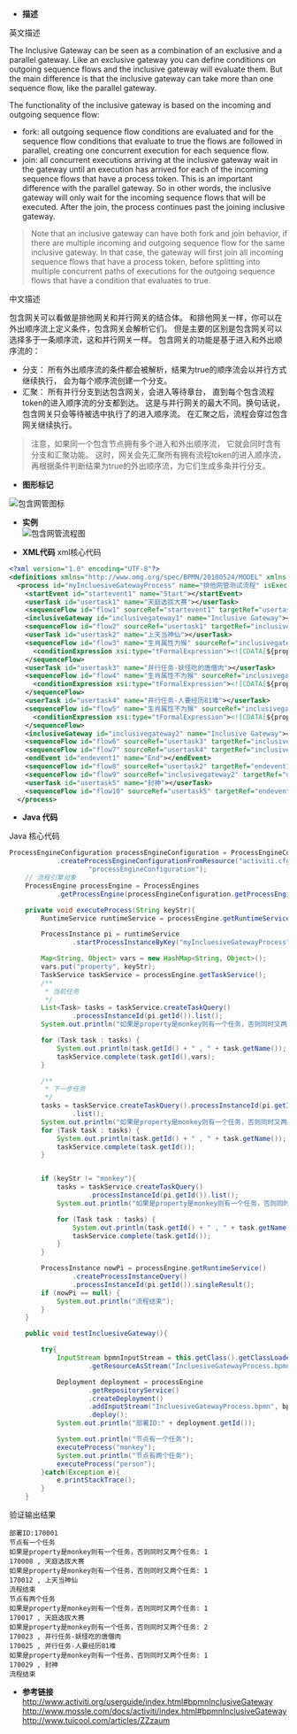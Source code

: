 - **描述**

英文描述  

The Inclusive Gateway can be seen as a combination of an exclusive and a parallel gateway. Like an exclusive gateway you can define conditions on outgoing sequence flows and the inclusive gateway will evaluate them. But the main difference is that the inclusive gateway can take more than one sequence flow, like the parallel gateway.

The functionality of the inclusive gateway is based on the incoming and outgoing sequence flow:

- fork: all outgoing sequence flow conditions are evaluated and for the sequence flow conditions that evaluate to true the flows are followed in parallel, creating one concurrent execution for each sequence flow.
- join: all concurrent executions arriving at the inclusive gateway wait in the gateway until an execution has arrived for each of the incoming sequence flows that have a process token. This is an important difference with the parallel gateway. So in other words, the inclusive gateway will only wait for the incoming sequence flows that will be executed. After the join, the process continues past the joining inclusive gateway.
>Note that an inclusive gateway can have both fork and join behavior, if there are multiple incoming and outgoing sequence flow for the same inclusive gateway. In that case, the gateway will first join all incoming sequence flows that have a process token, before splitting into multiple concurrent paths of executions for the outgoing sequence flows that have a condition that evaluates to true.


中文描述

包含网关可以看做是排他网关和并行网关的结合体。 和排他网关一样，你可以在外出顺序流上定义条件，包含网关会解析它们。 但是主要的区别是包含网关可以选择多于一条顺序流，这和并行网关一样。
包含网关的功能是基于进入和外出顺序流的：
- 分支： 所有外出顺序流的条件都会被解析，结果为true的顺序流会以并行方式继续执行， 会为每个顺序流创建一个分支。
- 汇聚： 所有并行分支到达包含网关，会进入等待章台， 直到每个包含流程token的进入顺序流的分支都到达。 这是与并行网关的最大不同。换句话说，包含网关只会等待被选中执行了的进入顺序流。 在汇聚之后，流程会穿过包含网关继续执行。
>注意，如果同一个包含节点拥有多个进入和外出顺序流， 它就会同时含有分支和汇聚功能。 这时，网关会先汇聚所有拥有流程token的进入顺序流， 再根据条件判断结果为true的外出顺序流，为它们生成多条并行分支。

- **图形标记**

![包含网管图标](http://7xphqb.com1.z0.glb.clouddn.com/0536f91de60008a30c1ad2a97831daaf.png)


- **实例**  
![包含网管流程图](http://7xphqb.com1.z0.glb.clouddn.com/63cd8a040f3c545af8d7b14193d814fa.png)

- **XML代码**
xml核心代码

```xml
<?xml version="1.0" encoding="UTF-8"?>
<definitions xmlns="http://www.omg.org/spec/BPMN/20100524/MODEL" xmlns:xsi="http://www.w3.org/2001/XMLSchema-instance" xmlns:xsd="http://www.w3.org/2001/XMLSchema" xmlns:activiti="http://activiti.org/bpmn" xmlns:bpmndi="http://www.omg.org/spec/BPMN/20100524/DI" xmlns:omgdc="http://www.omg.org/spec/DD/20100524/DC" xmlns:omgdi="http://www.omg.org/spec/DD/20100524/DI" typeLanguage="http://www.w3.org/2001/XMLSchema" expressionLanguage="http://www.w3.org/1999/XPath" targetNamespace="http://www.activiti.org/test">
  <process id="myIncluesiveGatewayProcess" name="排他网管测试流程" isExecutable="true">
    <startEvent id="startevent1" name="Start"></startEvent>
    <userTask id="usertask1" name="天庭选拔大赛"></userTask>
    <sequenceFlow id="flow1" sourceRef="startevent1" targetRef="usertask1"></sequenceFlow>
    <inclusiveGateway id="inclusivegateway1" name="Inclusive Gateway"></inclusiveGateway>
    <sequenceFlow id="flow2" sourceRef="usertask1" targetRef="inclusivegateway1"></sequenceFlow>
    <userTask id="usertask2" name="上天当神仙"></userTask>
    <sequenceFlow id="flow3" name="生肖属性为猴" sourceRef="inclusivegateway1" targetRef="usertask2">
      <conditionExpression xsi:type="tFormalExpression"><![CDATA[${property == "monkey"}]]></conditionExpression>
    </sequenceFlow>
    <userTask id="usertask3" name="并行任务-妖怪吃的唐僧肉"></userTask>
    <sequenceFlow id="flow4" name="生肖属性不为猴" sourceRef="inclusivegateway1" targetRef="usertask3">
      <conditionExpression xsi:type="tFormalExpression"><![CDATA[${property != "monkey"}]]></conditionExpression>
    </sequenceFlow>
    <userTask id="usertask4" name="并行任务-人要经历81难"></userTask>
    <sequenceFlow id="flow5" name="生肖属性不为猴" sourceRef="inclusivegateway1" targetRef="usertask4">
      <conditionExpression xsi:type="tFormalExpression"><![CDATA[${property != "monkey"}]]></conditionExpression>
    </sequenceFlow>
    <inclusiveGateway id="inclusivegateway2" name="Inclusive Gateway"></inclusiveGateway>
    <sequenceFlow id="flow6" sourceRef="usertask3" targetRef="inclusivegateway2"></sequenceFlow>
    <sequenceFlow id="flow7" sourceRef="usertask4" targetRef="inclusivegateway2"></sequenceFlow>
    <endEvent id="endevent1" name="End"></endEvent>
    <sequenceFlow id="flow8" sourceRef="usertask2" targetRef="endevent1"></sequenceFlow>
    <sequenceFlow id="flow9" sourceRef="inclusivegateway2" targetRef="usertask5"></sequenceFlow>
    <userTask id="usertask5" name="封神"></userTask>
    <sequenceFlow id="flow10" sourceRef="usertask5" targetRef="endevent1"></sequenceFlow>
  </process>
```


- **Java 代码**

Java 核心代码

```java
ProcessEngineConfiguration processEngineConfiguration = ProcessEngineConfiguration
			.createProcessEngineConfigurationFromResource("activiti.cfg.xml",
					"processEngineConfiguration");
	// 流程引擎对象
	ProcessEngine processEngine = ProcessEngines
			.getProcessEngine(processEngineConfiguration.getProcessEngineName());

	private void executeProcess(String keyStr){
		RuntimeService runtimeService = processEngine.getRuntimeService();

		ProcessInstance pi = runtimeService
				.startProcessInstanceByKey("myIncluesiveGatewayProcess");

		Map<String, Object> vars = new HashMap<String, Object>();
		vars.put("property", keyStr);
		TaskService taskService = processEngine.getTaskService();
		/**
		 * 当前任务
		 */
		List<Task> tasks = taskService.createTaskQuery()
				.processInstanceId(pi.getId()).list();
		System.out.println("如果是property是monkey则有一个任务，否则同时又两个任务: "+tasks.size());

		for (Task task : tasks) {
			System.out.println(task.getId() + " , " + task.getName());
			taskService.complete(task.getId(),vars);
		}

		/**
		 * 下一步任务
		 */
		tasks = taskService.createTaskQuery().processInstanceId(pi.getId())
				.list();
		System.out.println("如果是property是monkey则有一个任务，否则同时又两个任务: "+tasks.size());
		for (Task task : tasks) {
			System.out.println(task.getId() + " , " + task.getName());
			taskService.complete(task.getId());
		}


		if (keyStr != "monkey"){
			tasks = taskService.createTaskQuery()
					.processInstanceId(pi.getId()).list();
			System.out.println("如果是property是monkey则有一个任务，否则同时又两个任务: "+tasks.size());

			for (Task task : tasks) {
				System.out.println(task.getId() + " , " + task.getName());
				taskService.complete(task.getId());
			}
		}

		ProcessInstance nowPi = processEngine.getRuntimeService()
				.createProcessInstanceQuery()
				.processInstanceId(pi.getId()).singleResult();
		if (nowPi == null) {
			System.out.println("流程结束");
		}
	}

	public void testIncluesiveGateway(){

		try{
			InputStream bpmnInputStream = this.getClass().getClassLoader()
					.getResourceAsStream("IncluesiveGatewayProcess.bpmn");

			Deployment deployment = processEngine
					.getRepositoryService()
					.createDeployment()
					.addInputStream("IncluesiveGatewayProcess.bpmn", bpmnInputStream)
					.deploy();
			System.out.println("部署ID:" + deployment.getId());

			System.out.println("节点有一个任务");
			executeProcess("monkey");
			System.out.println("节点有两个任务");
			executeProcess("person");
		}catch(Exception e){
			e.printStackTrace();
		}
	}
```  

验证输出结果  
```shell
部署ID:170001
节点有一个任务
如果是property是monkey则有一个任务，否则同时又两个任务: 1
170008 , 天庭选拔大赛
如果是property是monkey则有一个任务，否则同时又两个任务: 1
170012 , 上天当神仙
流程结束
节点有两个任务
如果是property是monkey则有一个任务，否则同时又两个任务: 1
170017 , 天庭选拔大赛
如果是property是monkey则有一个任务，否则同时又两个任务: 2
170023 , 并行任务-妖怪吃的唐僧肉
170025 , 并行任务-人要经历81难
如果是property是monkey则有一个任务，否则同时又两个任务: 1
170029 , 封神
流程结束

```

- **参考链接**  
http://www.activiti.org/userguide/index.html#bpmnInclusiveGateway
http://www.mossle.com/docs/activiti/index.html#bpmnInclusiveGateway
http://www.tuicool.com/articles/ZZzaum
